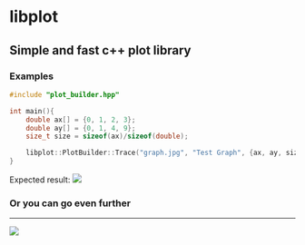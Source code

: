 # libplot
## Simple and fast c++ plot library
### Examples
```c++
#include "plot_builder.hpp"

int main(){
    double ax[] = {0, 1, 2, 3};
    double ay[] = {0, 1, 4, 9};
    size_t size = sizeof(ax)/sizeof(double);

    libplot::PlotBuilder::Trace("graph.jpg", "Test Graph", {ax, ay, size}, 1280, 720);
}

```
Expected result:
![](https://github.com/E1Hephaestus/libplot/blob/master/examples/graph.jpg?raw=true)

### Or you can go even further
***

![](https://github.com/E1Hephaestus/libplot/blob/master/examples/example.png?raw=true)